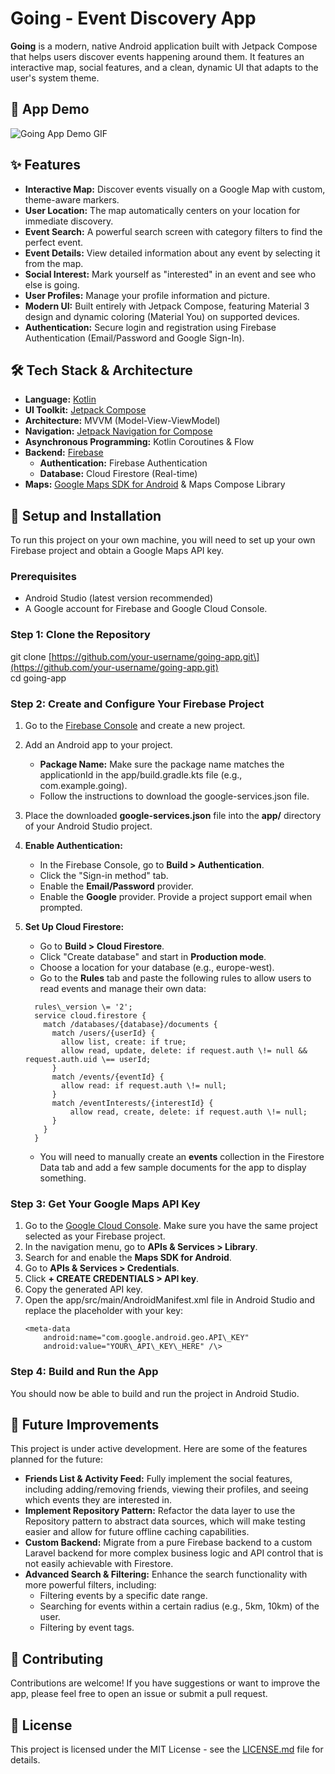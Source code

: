# **Going \- Event Discovery App**

**Going** is a modern, native Android application built with Jetpack Compose that helps users discover events happening around them. It features an interactive map, social features, and a clean, dynamic UI that adapts to the user's system theme.

## **🎥 App Demo**

![Going App Demo GIF](https://raw.githubusercontent.com/TomislavVinkovic/Going/refs/heads/main/showcase.gif)

## **✨ Features**

* **Interactive Map:** Discover events visually on a Google Map with custom, theme-aware markers.  
* **User Location:** The map automatically centers on your location for immediate discovery.  
* **Event Search:** A powerful search screen with category filters to find the perfect event.  
* **Event Details:** View detailed information about any event by selecting it from the map.  
* **Social Interest:** Mark yourself as "interested" in an event and see who else is going.  
* **User Profiles:** Manage your profile information and picture.  
* **Modern UI:** Built entirely with Jetpack Compose, featuring Material 3 design and dynamic coloring (Material You) on supported devices.  
* **Authentication:** Secure login and registration using Firebase Authentication (Email/Password and Google Sign-In).

## **🛠 Tech Stack & Architecture**

* **Language:** [Kotlin](https://kotlinlang.org/)  
* **UI Toolkit:** [Jetpack Compose](https://developer.android.com/jetpack/compose)  
* **Architecture:** MVVM (Model-View-ViewModel)  
* **Navigation:** [Jetpack Navigation for Compose](https://developer.android.com/jetpack/compose/navigation)  
* **Asynchronous Programming:** Kotlin Coroutines & Flow  
* **Backend:** [Firebase](https://firebase.google.com/)  
  * **Authentication:** Firebase Authentication  
  * **Database:** Cloud Firestore (Real-time)  
* **Maps:** [Google Maps SDK for Android](https://developers.google.com/maps/documentation/android-sdk/overview) & Maps Compose Library

## **🚀 Setup and Installation**

To run this project on your own machine, you will need to set up your own Firebase project and obtain a Google Maps API key.

### **Prerequisites**

* Android Studio (latest version recommended)  
* A Google account for Firebase and Google Cloud Console.

### **Step 1: Clone the Repository**

git clone \[https://github.com/your-username/going-app.git\](https://github.com/your-username/going-app.git)  
cd going-app

### **Step 2: Create and Configure Your Firebase Project**

1. Go to the [Firebase Console](https://console.firebase.google.com/) and create a new project.  
2. Add an Android app to your project.  
   * **Package Name:** Make sure the package name matches the applicationId in the app/build.gradle.kts file (e.g., com.example.going).  
   * Follow the instructions to download the google-services.json file.  
3. Place the downloaded **google-services.json** file into the **app/** directory of your Android Studio project.  
4. **Enable Authentication:**  
   * In the Firebase Console, go to **Build \> Authentication**.  
   * Click the "Sign-in method" tab.  
   * Enable the **Email/Password** provider.  
   * Enable the **Google** provider. Provide a project support email when prompted.  
5. **Set Up Cloud Firestore:**  
   * Go to **Build \> Cloud Firestore**.  
   * Click "Create database" and start in **Production mode**.  
   * Choose a location for your database (e.g., europe-west).  
   * Go to the **Rules** tab and paste the following rules to allow users to read events and manage their own data:
   ```
     rules\_version \= '2';  
     service cloud.firestore {  
       match /databases/{database}/documents {  
         match /users/{userId} {  
           allow list, create: if true;  
           allow read, update, delete: if request.auth \!= null && request.auth.uid \== userId;  
         }  
         match /events/{eventId} {  
           allow read: if request.auth \!= null;  
         }  
         match /eventInterests/{interestId} {  
             allow read, create, delete: if request.auth \!= null;  
         }  
       }  
     }
   ```

   * You will need to manually create an **events** collection in the Firestore Data tab and add a few sample documents for the app to display something.

### **Step 3: Get Your Google Maps API Key**

1. Go to the [Google Cloud Console](https://console.cloud.google.com/). Make sure you have the same project selected as your Firebase project.  
2. In the navigation menu, go to **APIs & Services \> Library**.  
3. Search for and enable the **Maps SDK for Android**.  
4. Go to **APIs & Services \> Credentials**.  
5. Click **\+ CREATE CREDENTIALS \> API key**.  
6. Copy the generated API key.  
7. Open the app/src/main/AndroidManifest.xml file in Android Studio and replace the placeholder with your key:
   ```
   <meta-data  
       android:name="com.google.android.geo.API\_KEY"  
       android:value="YOUR\_API\_KEY\_HERE" /\>
   ```

### **Step 4: Build and Run the App**

You should now be able to build and run the project in Android Studio.

## **🔮 Future Improvements**

This project is under active development. Here are some of the features planned for the future:

* **Friends List & Activity Feed:** Fully implement the social features, including adding/removing friends, viewing their profiles, and seeing which events they are interested in.  
* **Implement Repository Pattern:** Refactor the data layer to use the Repository pattern to abstract data sources, which will make testing easier and allow for future offline caching capabilities.  
* **Custom Backend:** Migrate from a pure Firebase backend to a custom Laravel backend  for more complex business logic and API control that is not easily achievable with Firestore.  
* **Advanced Search & Filtering:** Enhance the search functionality with more powerful filters, including:  
  * Filtering events by a specific date range.  
  * Searching for events within a certain radius (e.g., 5km, 10km) of the user.  
  * Filtering by event tags.

## **🤝 Contributing**

Contributions are welcome\! If you have suggestions or want to improve the app, please feel free to open an issue or submit a pull request.

## **📄 License**

This project is licensed under the MIT License \- see the [LICENSE.md](http://docs.google.com/LICENSE.md) file for details.
